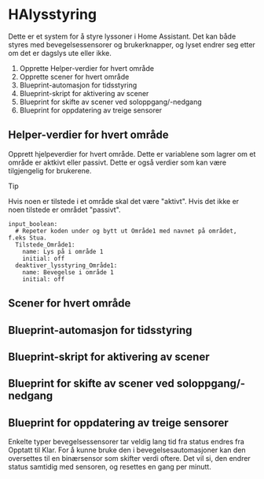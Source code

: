 # HAlysstyring
Dette er et system for å styre lyssoner i Home Assistant. Det kan både styres med bevegelsessensorer og brukerknapper, og lyset endrer seg etter om det er dagslys ute eller ikke.

1. Opprette Helper-verdier for hvert område
2. Opprette scener for hvert område
3. Blueprint-automasjon for tidsstyring
4. Blueprint-skript for aktivering av scener
5. Blueprint for skifte av scener ved soloppgang/-nedgang
6. Blueprint for oppdatering av treige sensorer

## Helper-verdier for hvert område
Opprett hjelpeverdier for hvert område. Dette er variablene som lagrer om et område er aktkivt eller passivt. Dette er også verdier som kan være tilgjengelig for brukerene.

> [!TIP]
> Hvis noen er tilstede i et område skal det være "aktivt". Hvis det ikke er noen tilstede er området "passivt".

```
input_boolean:
  # Repeter koden under og bytt ut Område1 med navnet på området, f.eks Stua.
  Tilstede_Område1:
    name: Lys på i område 1
    initial: off
  deaktiver_lysstyring_Område1:
    name: Bevegelse i område 1
    initial: off
```


## Scener for hvert område


## Blueprint-automasjon for tidsstyring


## Blueprint-skript for aktivering av scener


## Blueprint for skifte av scener ved soloppgang/-nedgang


## Blueprint for oppdatering av treige sensorer
Enkelte typer bevegelsessensorer tar veldig lang tid fra status endres fra Opptatt til Klar. For å kunne bruke den i bevegelsesautomasjoner kan den oversettes til en binærsensor som skifter verdi oftere. Det vil si, den endrer status samtidig med sensoren, og resettes en gang per minutt.